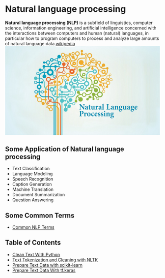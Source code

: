# Natural language processing

**Natural language processing (NLP)** is a subfield of linguistics, computer science, information engineering, and artificial intelligence concerned with the interactions between computers and human (natural) languages, in particular how to program computers to process and analyze large amounts of natural language data.[wikipedia](https://en.wikipedia.org/wiki/Natural_language_processing)
![](images/nlp.jpeg)

## Some Application of Natural language processing
- Text Classification
- Language Modeling
- Speech Recognition
- Caption Generation
- Machine Translation
- Document Summarization
- Question Answering

## Some Common Terms
- [Common NLP Terms](common-term.md)

## Table of Contents
- [Clean Text With Python](clean_text_with_python.ipynb)
- [Text Tokenization and Cleaning with NLTK](cleaning_with_nltk.ipynb)
- [Prepare Text Data with scikit-learn](prepare_text_data_with_scikit-learn.ipynb)
- [Prepare Text Data With tf.keras](prepare_text_with_tf.keras.ipynb)

